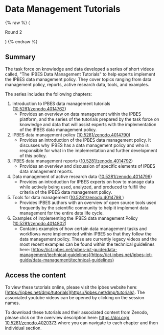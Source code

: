 # Data Management Tutorials

{% raw %} ( <p>Round 2</p> ) {% endraw %}


## Summary

The task force on knowledge and data developed a series of short videos called, "The IPBES Data Management Tutorials" to help experts implement the IPBES data management policy. They cover topics ranging from data management policy, reports, active research data, tools, and examples.

The series includes the following chapters:&#x20;

1. Introduction to IPBES data management tutorials ([10.5281/zenodo.4014762](https://doi.org/10.5281/zenodo.4014762))
   * Provides an overview on data management within the IPBES platform, and the series of the tutorials prepared by the task force on knowledge and data that will assist experts with the implementation of the IPBES data management policy.
2. IPBES data management policy ([10.5281/zenodo.4014790](https://doi.org/10.5281/zenodo.4014790))
   * Provides an introduction of the IPBES data management policy. It discusses why IPBES has a data management policy and who is responsible for what in the implementation and further development of this policy.
3. IPBES data management reports ([10.5281/zenodo.4014792](https://doi.org/10.5281/zenodo.4014792))
   * Provides an overview and discussion of specific elements of IPBES data management reports.&#x20;
4. Data management of active research data ([10.5281/zenodo.4014796](https://doi.org/10.5281/zenodo.4014796))
   * Provides an introduction for IPBES experts on how to manage data while actively being used, analyzed, and produced to fulfill the criteria of the IPBES data management policy.&#x20;
5. Tools for data management ([10.5281/zenodo.4014798 ](https://doi.org/10.5281/zenodo.4014798))
   * Provides IPBES authors with an overview of open source tools used frequently by the scientific community to help it implement data management for the entire data life cycle.
6. Examples of implementing the IPBES data management Policy ([10.5281/zenodo.4014802](https://doi.org/10.5281/zenodo.4014802))
   * Contains examples of how certain data management tasks and workflows were implemented within IPBES so that they follow the data management policy. These are currently legacy videos and the most recent examples can be found within the technical guidelines here: [https://ict.ipbes.net/ipbes-ict-guide/data-management/technical-guidelines](https://ict.ipbes.net/ipbes-ict-guide/data-management/technical-guidelines)

## Access the content

To view these tutorials online, please visit the ipbes website here: [https://ipbes.net/dmp/tutorials](https://ipbes.net/dmp/tutorials). The associated youtube videos can be opened by clicking on the session names.&#x20;

To download these tutorials and their associated content from Zenodo, please click on the overview description here: [https://doi.org/ 10.5281/zenodo.4020373](https://doi.org/10.5281/zenodo.4020373) where you can navigate to each chapter and then individual section.&#x20;
